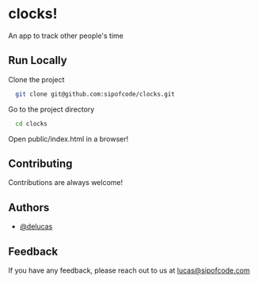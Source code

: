 # clocks!

An app to track other people's time


## Run Locally

Clone the project

```bash
  git clone git@github.com:sipofcode/clocks.git
```

Go to the project directory

```bash
  cd clocks
```

Open public/index.html in a browser!

  
## Contributing

Contributions are always welcome!

## Authors

- [@delucas](https://www.github.com/delucas)

  
## Feedback

If you have any feedback, please reach out to us at lucas@sipofcode.com

  